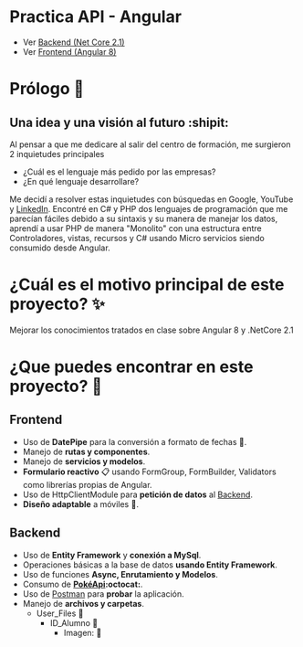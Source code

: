 # Practica API - Angular
  - Ver [Backend (Net Core 2.1)](https://github.com/Amonbe8080/Practica_API_Angular/tree/backend)
  - Ver [Frontend (Angular 8)](https://github.com/Amonbe8080/Practica_API_Angular/tree/frontend) 
  
# Prólogo :book: 
## Una idea y una visión al futuro :shipit:
Al pensar a que me dedicare al salir del centro de formación, me surgieron 2 inquietudes principales

  - ¿Cuál es el lenguaje más pedido por las empresas?
  - ¿En qué lenguaje desarrollare?
  
Me decidí a resolver estas inquietudes con búsquedas en Google, YouTube y [LinkedIn](https://www.linkedin.com/in/sebasti%C3%A1n-%C3%A1lvarez-p%C3%A9rez-1b84b6199/).
Encontré en C# y PHP dos lenguajes de programación que me parecían fáciles debido a su sintaxis y su manera de manejar los datos, aprendí a usar PHP de manera "Monolito" con una estructura entre Controladores, vistas, recursos y C# usando Micro servicios siendo consumido desde Angular.

  
# ¿Cuál es el motivo principal de este proyecto? :sparkles:

Mejorar los conocimientos tratados en clase sobre Angular 8 y .NetCore 2.1

# ¿Que puedes encontrar en este proyecto? :open_file_folder:

## Frontend
  - Uso de **DatePipe** para la conversión a formato de fechas :date:.
  - Manejo de **rutas y componentes**.
  - Manejo de **servicios y modelos**.
  - **Formulario reactivo** :clipboard: usando FormGroup, FormBuilder, Validators como librerías propias de Angular.
  - Uso de HttpClientModule para **petición de datos** al [Backend](https://github.com/Amonbe8080/Practica_API_Angular/tree/backend).
  - **Diseño adaptable** a móviles :iphone:.
  
## Backend
  - Uso de **Entity Framework** y **conexión a MySql**.
  - Operaciones básicas a la base de datos **usando Entity Framework**.
  - Uso de funciones **Async, Enrutamiento y Modelos**.
  - Consumo de **[PokéApi](https://pokeapi.co/):octocat:**.
  - Uso de [Postman](https://www.getpostman.com/) para **probar** la aplicación.
  - Manejo de **archivos y carpetas**.
    - User_Files :file_folder:
      - ID_Alumno :file_folder:
        - Imagen: :milky_way: 

 
